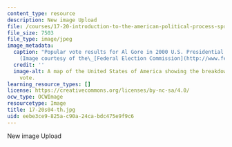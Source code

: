 ```yaml
---
content_type: resource
description: New image Upload
file: /courses/17-20-introduction-to-the-american-political-process-spring-2004/eebe3ce9825ac90a24cabdc475e9f9c6_17-20s04-th.jpg
file_size: 7503
file_type: image/jpeg
image_metadata:
  caption: "Popular vote results for Al Gore in 2000 U.S. Presidential election.\_\
    (Image courtesy of the\_[Federal Election Commission](http://www.fec.gov/).)"
  credit: ''
  image-alt: A map of the United States of America showing the breakdown of the popular
    vote.
learning_resource_types: []
license: https://creativecommons.org/licenses/by-nc-sa/4.0/
ocw_type: OCWImage
resourcetype: Image
title: 17-20s04-th.jpg
uid: eebe3ce9-825a-c90a-24ca-bdc475e9f9c6
---
```

New image Upload